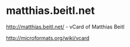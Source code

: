 matthias.beitl.net
==================

http://matthias.beitl.net/ - vCard of Matthias Beitl

http://microformats.org/wiki/vcard
